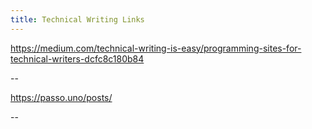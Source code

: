 ```yaml
---
title: Technical Writing Links
---
```


https://medium.com/technical-writing-is-easy/programming-sites-for-technical-writers-dcfc8c180b84 

--

https://passo.uno/posts/

--

